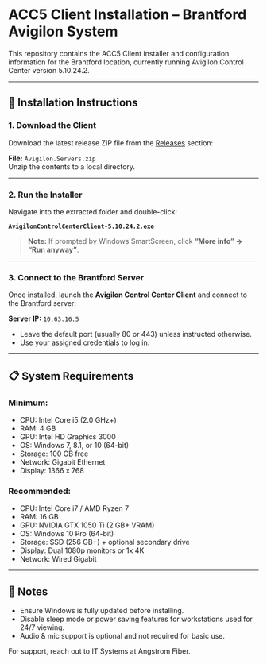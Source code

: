 # ACC5 Client Installation – Brantford Avigilon System

This repository contains the ACC5 Client installer and configuration information for the Brantford location, currently running Avigilon Control Center version 5.10.24.2.

---

## 🚀 Installation Instructions

### 1. **Download the Client**
Download the latest release ZIP file from the [Releases](https://github.com/FORSMITHG/ACC5/releases/tag/v1.0.0) section:

**File:** `Avigilon.Servers.zip`  
Unzip the contents to a local directory.

---

### 2. **Run the Installer**
Navigate into the extracted folder and double-click:

**`AvigilonControlCenterClient-5.10.24.2.exe`**

> **Note:** If prompted by Windows SmartScreen, click **“More info” → “Run anyway”**.

---

### 3. **Connect to the Brantford Server**
Once installed, launch the **Avigilon Control Center Client** and connect to the Brantford server:

**Server IP:** `10.63.16.5`

- Leave the default port (usually 80 or 443) unless instructed otherwise.
- Use your assigned credentials to log in.

---

## 📋 System Requirements

### Minimum:
- CPU: Intel Core i5 (2.0 GHz+)
- RAM: 4 GB
- GPU: Intel HD Graphics 3000
- OS: Windows 7, 8.1, or 10 (64-bit)
- Storage: 100 GB free
- Network: Gigabit Ethernet
- Display: 1366 x 768

### Recommended:
- CPU: Intel Core i7 / AMD Ryzen 7
- RAM: 16 GB
- GPU: NVIDIA GTX 1050 Ti (2 GB+ VRAM)
- OS: Windows 10 Pro (64-bit)
- Storage: SSD (256 GB+) + optional secondary drive
- Display: Dual 1080p monitors or 1x 4K
- Network: Wired Gigabit

---

## 📝 Notes

- Ensure Windows is fully updated before installing.
- Disable sleep mode or power saving features for workstations used for 24/7 viewing.
- Audio & mic support is optional and not required for basic use.

For support, reach out to IT Systems at Angstrom Fiber.
